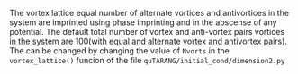 The vortex lattice equal number of alternate vortices and antivortices in the system are imprinted using phase imprinting and in the abscense of any potential. 
The default total number of vortex and anti-vortex pairs  vortices in the system are 100(with equal and alternate vortex and antivortex pairs). The can be changed by changing the value of `Nvorts` in the `vortex_lattice()` funcion of the file `quTARANG/initial_cond/dimension2.py`